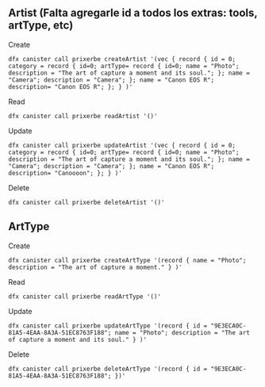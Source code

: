  ## Artist (Falta agregarle id a todos los extras: tools, artType, etc)

 Create

` dfx canister call prixerbe createArtist '(vec { record { id = 0; category = record { id=0; artType= record { id=0; name = "Photo"; description = "The art of capture a moment and its soul."; }; name = "Camera"; description = "Camera"; }; name = "Canon EOS R"; description= "Canon EOS R"; }; } )' ` 

 Read

` dfx canister call prixerbe readArtist '()' ` 

 Update

` dfx canister call prixerbe updateArtist '(vec { record { id = 0; category = record { id=0; artType= record { id=0; name = "Photo"; description = "The art of capture a moment and its soul."; }; name = "Camera"; description = "Camera"; }; name = "Canon EOS R"; description= "Canoooon"; }; } )' ` 

 Delete

` dfx canister call prixerbe deleteArtist '()' `

 ## ArtType

 Create

` dfx canister call prixerbe createArtType '(record { name = "Photo"; description = "The art of capture a moment." } )' ` 

 Read

` dfx canister call prixerbe readArtType '()' ` 

 Update

` dfx canister call prixerbe updateArtType '(record { id = "9E3ECA0C-81A5-4EAA-8A3A-51EC8763F188"; name = "Photo"; description = "The art of capture a moment and its soul." } )' ` 

 Delete

` dfx canister call prixerbe deleteArtType '(record { id = "9E3ECA0C-81A5-4EAA-8A3A-51EC8763F188"; })' `


